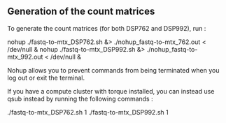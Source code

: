 ## Generation of the count matrices


To generate the count matrices (for both DSP762 and DSP992), run :


nohup ./fastq-to-mtx_DSP762.sh &> ./nohup_fastq-to-mtx_762.out < /dev/null &
nohup ./fastq-to-mtx_DSP992.sh &> ./nohup_fastq-to-mtx_992.out < /dev/null &

Nohup allows you to prevent commands from being terminated when you log out or exit the terminal.




If you have a compute cluster with torque installed, you can instead use qsub instead by running the following commands :

./fastq-to-mtx_DSP762.sh 1
./fastq-to-mtx_DSP992.sh 1
